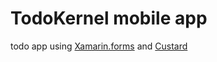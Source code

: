 # TodoKernel mobile app
todo app using [Xamarin.forms](https://github.com/xamarin/Xamarin.Forms) and [Custard](https://github.com/bricefriha/CustardApi) 

